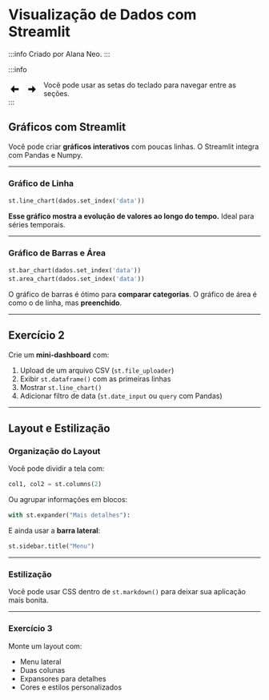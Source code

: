 # Visualização de Dados com Streamlit

:::info
Criado por Alana Neo.
:::

:::info
<div style="display: flex; gap: 10px; align-items: center;">
  <img src="./fig/esquerda.jpg" style="width:5%" alt="image" />
  <img src="./fig/direita.jpg" style="width:5%" alt="image" />
  Você pode usar as setas do teclado para navegar entre as seções.
</div>
:::

## Gráficos com Streamlit

Você pode criar **gráficos interativos** com poucas linhas. O Streamlit integra com Pandas e Numpy.

---

### Gráfico de Linha

```python
st.line_chart(dados.set_index('data'))
```

**Esse gráfico mostra a evolução de valores ao longo do tempo.** Ideal para séries temporais.

---

### Gráfico de Barras e Área

```python
st.bar_chart(dados.set_index('data'))
st.area_chart(dados.set_index('data'))
```

O gráfico de barras é ótimo para **comparar categorias**.
O gráfico de área é como o de linha, mas **preenchido**.

---

## Exercício 2

Crie um **mini-dashboard** com:

1. Upload de um arquivo CSV (`st.file_uploader`)
2. Exibir `st.dataframe()` com as primeiras linhas
3. Mostrar `st.line_chart()`
4. Adicionar filtro de data (`st.date_input` ou `query` com Pandas)

---

## Layout e Estilização

### Organização do Layout

Você pode dividir a tela com:

```python
col1, col2 = st.columns(2)
```

Ou agrupar informações em blocos:

```python
with st.expander("Mais detalhes"):
```

E ainda usar a **barra lateral**:

```python
st.sidebar.title("Menu")
```

---

### Estilização

Você pode usar CSS dentro de `st.markdown()` para deixar sua aplicação mais bonita.

---

### Exercício 3

Monte um layout com:

* Menu lateral
* Duas colunas
* Expansores para detalhes
* Cores e estilos personalizados

